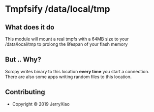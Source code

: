 # Tmpfsify /data/local/tmp

## What does it do
This module will mount a real tmpfs with a 64MB size to your /data/local/tmp to prolong the lifespan of your flash memory

## But .. Why?
Scrcpy writes binary to this location **every time** you start a connection.  
There are also some apps writing random files to this location.

## Contributing
* Copyright © 2019 JerryXiao
